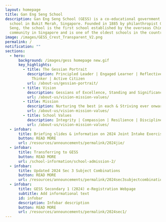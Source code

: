 ```yaml
---
layout: homepage
title: Gan Eng Seng School
description: Gan Eng Seng School (GESS) is a co-educational government secondary
  school in Bukit Merah, Singapore. Founded in 1885 by philanthropist Gan Eng
  Seng, the school is the first school established by the overseas Chinese
  community in Singapore and is one of the oldest schools in the country.
image: /images/GESS_Crest_Transparent_V2.png
permalink: /
notification: ""
sections:
  - hero:
      background: /images/gess homepage new.gif
      key_highlights:
        - title: The Gessian Portrait
          description: Principled Leader | Engaged Learner | Reflective & Innovative
            Thinker | Active Citizen
          url: /about-us/gessian-portrait/
        - title: Vision
          description: Gessians of Excellence, Standing and Significance
          url: /about-us/vision-mission-values/
        - title: Mission
          description: Nurturing the best in each & Striving ever onward
          url: /about-us/vision-mission-values/
        - title: School Values
          description: Integrity | Compassion | Resilience | Discipline | Respect
          url: /about-us/vision-mission-values/
  - infobar:
      title: Briefing slides & information on 2024 Joint Intake Exercises
      button: READ MORE
      url: /resources/announcements/permalink/2024jie/
  - infobar:
      title: Transferring to GESS
      button: READ MORE
      url: /school-information/school-admission-2/
  - infobar:
      title: Updated 2024 Sec 3 Subject Combinations
      button: READ MORE
      url: /resources/announcements/permalink/2024sec3subjectcombinations/
  - infobar:
      title: GESS Secondary 1 (2024) e-Registration Webpage
      subtitle: Add informational text
      id: infobar
      description: Infobar description
      button: READ MORE
      url: /resources/announcements/permalink/2024sec1/
---
```


